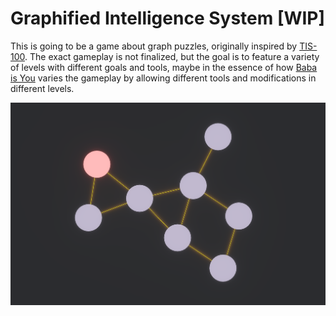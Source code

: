 # Graphified Intelligence System [WIP]

This is going to be a game about graph puzzles, originally inspired by [TIS-100](https://store.steampowered.com/app/370360/TIS100/). The exact gameplay is not finalized, but the goal is to feature a variety of levels with different goals and tools, maybe in the essence of how [Baba is You](https://store.steampowered.com/app/736260/Baba_Is_You/) varies the gameplay by allowing different tools and modifications in different levels.

![Example Graph](./example-gis-graph.png)